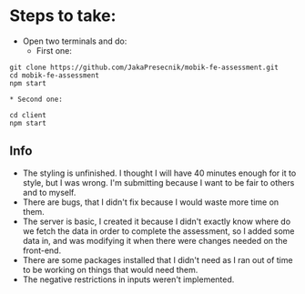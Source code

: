 # Steps to take:
* Open two terminals and do:
    * First one:
```
git clone https://github.com/JakaPresecnik/mobik-fe-assessment.git
cd mobik-fe-assessment
npm start
```
    * Second one:
```
cd client
npm start
```

## Info
* The styling is unfinished. I thought I will have 40 minutes enough for it to style, but I was wrong. I'm submitting because I want to be fair to others and to myself.
* There are bugs, that I didn't fix because I would waste more time on them.
* The server is basic, I created it because I didn't exactly know where do we fetch the data in order to complete the assessment, so I added some data in, and was modifying it when there were changes needed on the front-end.
* There are some packages installed that I didn't need as I ran out of time to be working on things that would need them.
* The negative restrictions in inputs weren't implemented.
